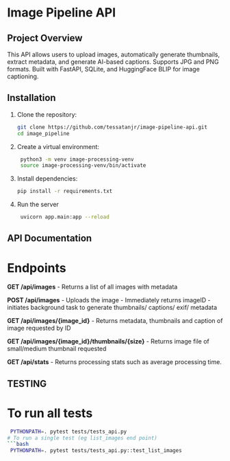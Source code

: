 # Image Pipeline API

## Project Overview
This API allows users to upload images, automatically generate thumbnails, extract metadata, and generate AI-based captions. 
Supports JPG and PNG formats. Built with FastAPI, SQLite, and HuggingFace BLIP for image captioning.

## Installation
1. Clone the repository:
    ```bash
    git clone https://github.com/tessatanjr/image-pipeline-api.git
    cd image_pipeline
2. Create a virtual environment:
   ```bash
    python3 -m venv image-processing-venv
    source image-processing-venv/bin/activate
4. Install dependencies:
    ```bash
    pip install -r requirements.txt
6. Run the server
   ```bash
    uvicorn app.main:app --reload


## API Documentation
# Endpoints

**GET /api/images**
    - Returns a list of all images with metadata

**POST /api/images**
    - Uploads the image
    - Immediately returns imageID
    - initiates background task to generate thumbnails/ captions/ exif/ metadata

**GET /api/images/{image_id}**
    - Returns metadata, thumbnails and caption of image requested by ID

**GET /api/images/{image_id}/thumbnails/{size}**
    - Returns image file of small/medium thumbnail requested

**GET /api/stats**
    - Returns processing stats such as average processing time.

## TESTING
# To run all tests
   ```bash
    PYTHONPATH=. pytest tests/tests_api.py
# To run a single test (eg list_images end point)
   ```bash
    PYTHONPATH=. pytest tests/tests_api.py::test_list_images



